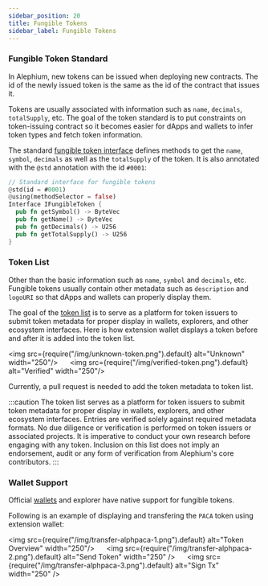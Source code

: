 ```yaml
---
sidebar_position: 20
title: Fungible Tokens
sidebar_label: Fungible Tokens
---
```


### Fungible Token Standard

In Alephium, new tokens can be issued when deploying new
contracts. The id of the newly issued token is the same as the id of
the contract that issues it.

Tokens are usually associated with information such as
`name`, `decimals`, `totalSupply`, etc. The goal of the token standard is
to put constraints on token-issuing contract so it becomes easier for
dApps and wallets to infer token types and fetch token information.

The standard [fungible token
interface](https://github.com/alephium/alephium-web3/blob/master/packages/web3/std/fungible_token_interface.ral)
defines methods to get the `name`, `symbol`, `decimals` as well as the
`totalSupply` of the token. It is also annotated with the `@std`
annotation with the id `#0001`:

```rust
// Standard interface for fungible tokens
@std(id = #0001)
@using(methodSelector = false)
Interface IFungibleToken {
  pub fn getSymbol() -> ByteVec
  pub fn getName() -> ByteVec
  pub fn getDecimals() -> U256
  pub fn getTotalSupply() -> U256
}
```

### Token List

Other than the basic information such as `name`, `symbol` and
`decimals`, etc. Fungible tokens usually contain other metadata such
as `description` and `logoURI` so that dApps and wallets can properly
display them.

The goal of the [token list](https://github.com/alephium/token-list)
is to serve as a platform for token issuers to submit token metadata
for proper display in wallets, explorers, and other ecosystem
interfaces. Here is how extension wallet displays a token before and
after it is added into the token list.

<img src={require("/img/unknown-token.png").default} alt="Unknown" width="250"/>
&nbsp;&nbsp;&nbsp;&nbsp;
<img src={require("/img/verified-token.png").default} alt="Verified" width="250"/>

Currently, a pull request is needed to add the token metadata to token
list.

:::caution
The token list serves as a platform for token issuers to submit token
metadata for proper display in wallets, explorers, and other ecosystem
interfaces. Entries are verified solely against required metadata
formats. No due diligence or verification is performed on token
issuers or associated projects. It is imperative to conduct your own
research before engaging with any token. Inclusion on this list does
not imply an endorsement, audit or any form of verification from
Alephium's core contributors.
:::

### Wallet Support

Official [wallets](/wallet) and explorer have native support for
fungible tokens.

Following is an example of displaying and transfering the `PACA` token
using extension wallet:

<img src={require("/img/transfer-alphpaca-1.png").default} alt="Token Overview" width="250"/>
&nbsp;&nbsp;&nbsp;&nbsp;
<img src={require("/img/transfer-alphpaca-2.png").default} alt="Send Token" width="250" />
&nbsp;&nbsp;&nbsp;&nbsp;
<img src={require("/img/transfer-alphpaca-3.png").default} alt="Sign Tx" width="250" />
